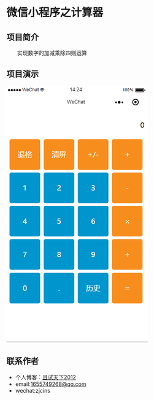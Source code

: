 # 微信小程序之计算器
## 项目简介
&emsp;&emsp;实现数字的加减乘除四则运算
## 项目演示
![演示图](https://github.com/3212lin/calculator/blob/master/screenshot/demo.gif)
## 联系作者
+ 个人博客：[且试天下2012](https://www.cnblogs.com/adobe-lin)
+ email:1655749268@qq.com
+ wechat:zjcins

